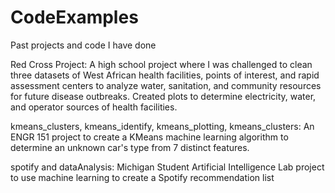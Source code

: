 # CodeExamples
Past projects and code I have done

Red Cross Project:
A high school project where I was challenged to clean three datasets of West African health facilities, points of interest, and rapid assessment centers to
analyze water, sanitation, and community resources for future disease outbreaks. Created plots to determine electricity, water, and operator sources of health
facilities.

kmeans_clusters, kmeans_identify, kmeans_plotting, kmeans_clusters:
An ENGR 151 project to create a KMeans machine learning algorithm to determine an unknown car's type from 7 distinct features. 

spotify and dataAnalysis:
Michigan Student Artificial Intelligence Lab project to use machine learning to create a Spotify recommendation list
